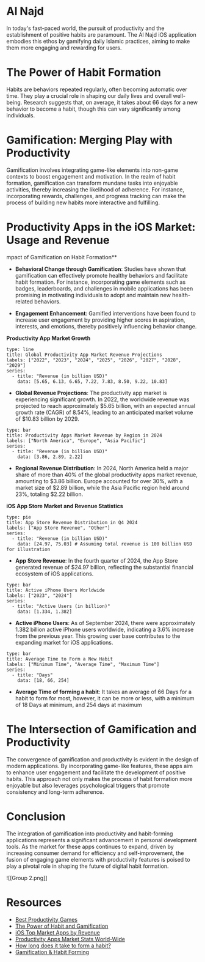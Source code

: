 # Al Najd
In today's fast-paced world, the pursuit of productivity and the establishment of positive habits are paramount. The Al Najd iOS application embodies this ethos by gamifying daily Islamic practices, aiming to make them more engaging and rewarding for users.

# **The Power of Habit Formation**

Habits are behaviors repeated regularly, often becoming automatic over time. They play a crucial role in shaping our daily lives and overall well-being. Research suggests that, on average, it takes about 66 days for a new behavior to become a habit, though this can vary significantly among individuals.

# **Gamification: Merging Play with Productivity**

Gamification involves integrating game-like elements into non-game contexts to boost engagement and motivation. In the realm of habit formation, gamification can transform mundane tasks into enjoyable activities, thereby increasing the likelihood of adherence. For instance, incorporating rewards, challenges, and progress tracking can make the process of building new habits more interactive and fulfilling.


# **Productivity Apps in the iOS Market: Usage and Revenue**

mpact of Gamification on Habit Formation**

- **Behavioral Change through Gamification**: Studies have shown that gamification can effectively promote healthy behaviors and facilitate habit formation. For instance, incorporating game elements such as badges, leaderboards, and challenges in mobile applications has been promising in motivating individuals to adopt and maintain new health-related behaviors.

- **Engagement Enhancement**: Gamified interventions have been found to increase user engagement by providing higher scores in aspiration, interests, and emotions, thereby positively influencing behavior change.

**Productivity App Market Growth**
```chart
type: line
title: Global Productivity App Market Revenue Projections
labels: ["2022", "2023", "2024", "2025", "2026", "2027", "2028", "2029"]
series:
  - title: "Revenue (in billion USD)"
    data: [5.65, 6.13, 6.65, 7.22, 7.83, 8.50, 9.22, 10.83]
```

- **Global Revenue Projections**: The productivity app market is experiencing significant growth. In 2022, the worldwide revenue was projected to reach approximately $5.65 billion, with an expected annual growth rate (CAGR) of 8.54%, leading to an anticipated market volume of $10.83 billion by 2029.

```chart
type: bar
title: Productivity Apps Market Revenue by Region in 2024
labels: ["North America", "Europe", "Asia Pacific"]
series:
  - title: "Revenue (in billion USD)"
    data: [3.86, 2.89, 2.22]
```

- **Regional Revenue Distribution**: In 2024, North America held a major share of more than 40% of the global productivity apps market revenue, amounting to $3.86 billion. Europe accounted for over 30%, with a market size of $2.89 billion, while the Asia Pacific region held around 23%, totaling $2.22 billion.

**iOS App Store Market and Revenue Statistics**
```chart
type: pie
title: App Store Revenue Distribution in Q4 2024
labels: ["App Store Revenue", "Other"]
series:
  - title: "Revenue (in billion USD)"
    data: [24.97, 75.03] # Assuming total revenue is 100 billion USD for illustration
```

- **App Store Revenue**: In the fourth quarter of 2024, the App Store generated revenue of $24.97 billion, reflecting the substantial financial ecosystem of iOS applications.
```chart
type: bar
title: Active iPhone Users Worldwide
labels: ["2023", "2024"]
series:
  - title: "Active Users (in billion)"
    data: [1.334, 1.382]

```

- **Active iPhone Users**: As of September 2024, there were approximately 1.382 billion active iPhone users worldwide, indicating a 3.6% increase from the previous year. This growing user base contributes to the expanding market for iOS applications.
```chart
type: bar
title: Average Time to Form a New Habit
labels: ["Minimum Time", "Average Time", "Maximum Time"]
series:
  - title: "Days"
    data: [18, 66, 254]
```
- **Average Time of forming a habit**: It takes an average of 66 Days for a habit to form for most, however, it can be more or less, with a minimum of 18 Days at minimum, and 254 days at maximum
# **The Intersection of Gamification and Productivity**

The convergence of gamification and productivity is evident in the design of modern applications. By incorporating game-like features, these apps aim to enhance user engagement and facilitate the development of positive habits. This approach not only makes the process of habit formation more enjoyable but also leverages psychological triggers that promote consistency and long-term adherence.

# **Conclusion**

The integration of gamification into productivity and habit-forming applications represents a significant advancement in personal development tools. As the market for these apps continues to expand, driven by increasing consumer demand for efficiency and self-improvement, the fusion of engaging game elements with productivity features is poised to play a pivotal role in shaping the future of digital habit formation.

![[Group 2.png]]

# Resources
- [Best Productivity Games](https://www.polygon.com/what-to-play/457324/best-productivity-games)
- [The Power of Habit and Gamification](https://centrical.com/resources/the-powers-of-habit-and-gamification)
- [iOS Top Market Apps by Revenue](https://www.statista.com/statistics/1496866/ios-top-app-markets-by-revenue/)
- [Productivity Apps Market Stats World-Wide](https://www.statista.com/outlook/amo/app/productivity/worldwide?utm_source=chatgpt.com)
- [How long does it take to form a habit?](https://centrical.com/resources/how-long-does-it-take-to-form-a-habit-with-gamification)
- [Gamification & Habit Forming](https://smartico.ai/habit-forming-experiences-gamification)

